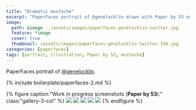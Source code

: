 ```yaml
---
title: "Dramatic mustache"
excerpt: "PaperFaces portrait of @genelocklin drawn with Paper by 53 on an iPad."
image: 
  path: &image ../assets/images/paperfaces-genelocklin-twitter.jpg 
  feature: *image
  cover: true
  thumbnail: /assets/images/paperfaces-genelocklin-twitter-150.jpg
categories: [paperfaces]
tags: [portrait, illustration, Paper by 53, mustache]
---
```


PaperFaces portrait of [@genelocklin](https://twitter.com/genelocklin).

{% include boilerplate/paperfaces-2.md %}

{% figure caption:"Work in progress screenshots (**Paper by 53**)." class:"gallery-3-col" %}
[![](/assets/images/paperfaces-genelocklin-process-1-600.jpg)](/assets/images/paperfaces-genelocklin-process-1-lg.jpg)
[![](/assets/images/paperfaces-genelocklin-process-2-600.jpg)](/assets/images/paperfaces-genelocklin-process-2-lg.jpg)
[![](/assets/images/paperfaces-genelocklin-process-3-600.jpg)](/assets/images/paperfaces-genelocklin-process-3-lg.jpg)
[![](/assets/images/paperfaces-genelocklin-process-4-600.jpg)](/assets/images/paperfaces-genelocklin-process-4-lg.jpg)
[![](/assets/images/paperfaces-genelocklin-process-5-600.jpg)](/assets/images/paperfaces-genelocklin-process-5-lg.jpg)
{% endfigure %}
